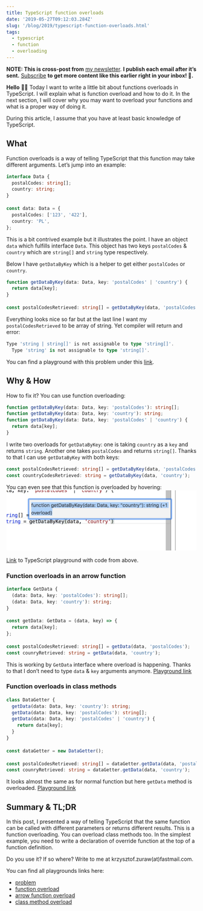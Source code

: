 ```yaml
---
title: TypeScript function overloads
date: '2019-05-27T09:12:03.284Z'
slug: '/blog/2019/typescript-function-overloads.html'
tags:
  - typescript
  - function
  - overloading
---
```


**NOTE: This is cross-post from** [my newsletter](https://krzysztofzuraw.com/newsletter). **I publish each email after it’s sent.** [Subscribe](https://buttondown.email/krzysztof_zuraw) **to get more content like this earlier right in your inbox! 📧.**

**Hello** 👋🏻
Today I want to write a little bit about functions overloads in TypeScript. I will explain what is function overload and how to do it. In the next section, I will cover why you may want to overload your functions and what is a proper way of doing it.

During this article, I assume that you have at least basic knowledge of TypeScript.

## What

Function overloads is a way of telling TypeScript that this function may take different arguments.
Let’s jump into an example:

```ts
interface Data {
  postalCodes: string[];
  country: string;
}

const data: Data = {
  postalCodes: ['123', '422'],
  country: 'PL',
};
```

This is a bit contrived example but it illustrates the point. I have an object `data` which fulfills interface `Data`. This object has two keys `postalCodes` & `country` which are `string[]` and `string` type respectively.

Below I have `getDataByKey` which is a helper to get either `postalCodes` or `country`.

```ts
function getDataByKey(data: Data, key: 'postalCodes' | 'country') {
  return data[key];
}

const postalCodesRetrieved: string[] = getDataByKey(data, 'postalCodes');
```

Everything looks nice so far but at the last line I want my `postalCodesRetrieved` to be array of string. Yet compiler will return and error:

```ts
Type 'string | string[]' is not assignable to type 'string[]'.
  Type 'string' is not assignable to type 'string[]'.
```

You can find a playground with this problem under this [link](http://bit.ly/functionProblem 'Playground').

## Why & How

How to fix it? You can use function overloading:

```ts
function getDataByKey(data: Data, key: 'postalCodes'): string[];
function getDataByKey(data: Data, key: 'country'): string;
function getDataByKey(data: Data, key: 'postalCodes' | 'country') {
  return data[key];
}
```

I write two overloads for `getDataByKey`: one is taking `country` as a `key` and returns `string`. Another one takes `postalCodes` and returns `string[]`. Thanks to that I can use `getDataByKey` with both keys:

```ts
const postalCodesRetrieved: string[] = getDataByKey(data, 'postalCodes');
const countryCodesRetrieved: string = getDataByKey(data, 'country');
```

You can even see that this function is overloaded by hovering:
![](./img.jpg)

[Link](http://bit.ly/functionOverload 'TypeScript playground') to TypeScript playground with code from above.

### Function overloads in an arrow function

```ts
interface GetData {
  (data: Data, key: 'postalCodes'): string[];
  (data: Data, key: 'country'): string;
}

const getData: GetData = (data, key) => {
  return data[key];
};

const postalCodesRetrieved: string[] = getData(data, 'postalCodes');
const counryRetrieved: string = getData(data, 'country');
```

This is working by `GetData` interface where overload is happening. Thanks to that I don’t need to type `data` & `key` arguments anymore. [Playground link](http://bit.ly/arrowOverload)

### Function overloads in class methods

```ts
class DataGetter {
  getData(data: Data, key: 'country'): string;
  getData(data: Data, key: 'postalCodes'): string[];
  getData(data: Data, key: 'postalCodes' | 'country') {
    return data[key];
  }
}

const dataGetter = new DataGetter();

const postalCodesRetrieved: string[] = dataGetter.getData(data, 'postalCodes');
const counryRetrieved: string = dataGetter.getData(data, 'country');
```

It looks almost the same as for normal function but here `getData` method is overloaded. [Playground link](http://bit.ly/methodOverload)

## Summary & TL;DR

In this post, I presented a way of telling TypeScript that the same function can be called with different parameters or returns different results. This is a function overloading. You can overload class methods too. In the simplest example, you need to write a declaration of override function at the top of a function definition.

Do you use it? If so where? Write to me at krzysztof.zuraw(at)fastmail.com.

You can find all playgrounds links here:

- [problem](http://bit.ly/functionProblem)
- [function overload](http://bit.ly/functionOverload)
- [arrow function overload](http://bit.ly/arrowOverload)
- [class method overload](http://bit.ly/methodOverload)
